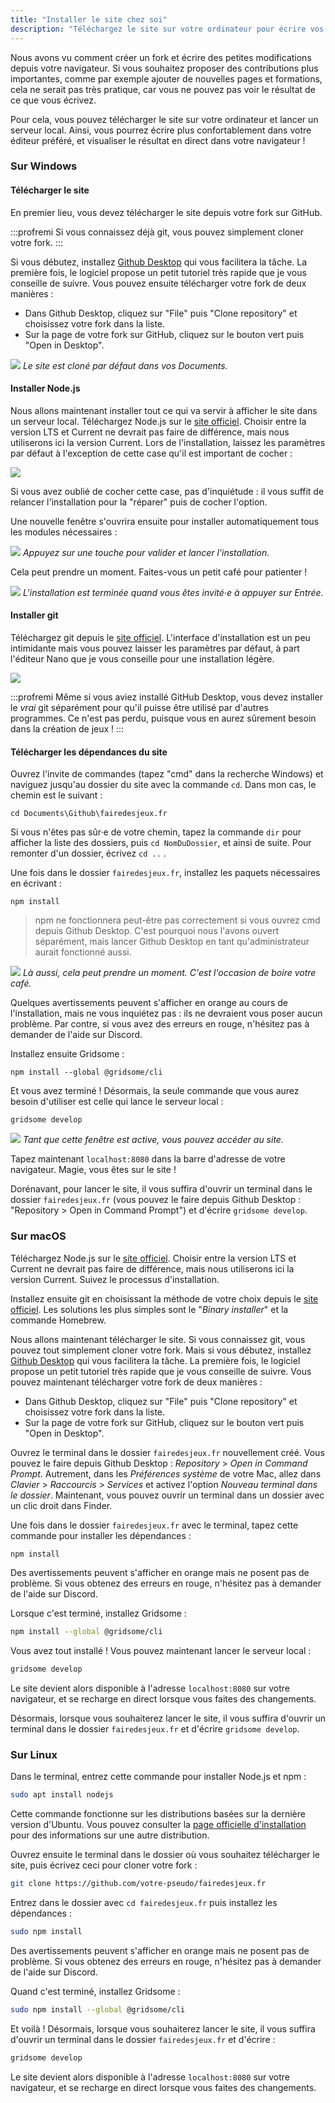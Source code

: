 ```yaml
---
title: "Installer le site chez soi"
description: "Téléchargez le site sur votre ordinateur pour écrire vos cours et voir les changements en temps réel dans votre navigateur."
---
```


Nous avons vu comment créer un fork et écrire des petites modifications depuis votre navigateur. Si vous souhaitez proposer des contributions plus importantes, comme par exemple ajouter de nouvelles pages et formations, cela ne serait pas très pratique, car vous ne pouvez pas voir le résultat de ce que vous écrivez.

Pour cela, vous pouvez télécharger le site sur votre ordinateur et lancer un serveur local. Ainsi, vous pourrez écrire plus confortablement dans votre éditeur préféré, et visualiser le résultat en direct dans votre navigateur !

### Sur Windows

#### Télécharger le site

En premier lieu, vous devez télécharger le site depuis votre fork sur GitHub.

:::profremi
Si vous connaissez déjà git, vous pouvez simplement cloner votre fork.
:::

Si vous débutez, installez [Github Desktop](https://desktop.github.com/) qui vous facilitera la tâche. La première fois, le logiciel propose un petit tutoriel très rapide que je vous conseille de suivre. Vous pouvez ensuite télécharger votre fork de deux manières :

- Dans Github Desktop, cliquez sur "File" puis "Clone repository" et choisissez votre fork dans la liste.
- Sur la page de votre fork sur GitHub, cliquez sur le bouton vert puis "Open in Desktop".

![](./github-desktop.png)
*Le site est cloné par défaut dans vos Documents.*

#### Installer Node.js

Nous allons maintenant installer tout ce qui va servir à afficher le site dans un serveur local. Téléchargez Node.js sur le [site officiel](https://nodejs.org/en/). Choisir entre la version LTS et Current ne devrait pas faire de différence, mais nous utiliserons ici la version Current. Lors de l'installation, laissez les paramètres par défaut à l'exception de cette case qu'il est important de cocher :

![](./nodejs-modules-choix.png)

Si vous avez oublié de cocher cette case, pas d'inquiétude : il vous suffit de relancer l'installation pour la "réparer" puis de cocher l'option.

Une nouvelle fenêtre s'ouvrira ensuite pour installer automatiquement tous les modules nécessaires :

![](./nodejs-modules-install.png)
*Appuyez sur une touche pour valider et lancer l'installation.*

Cela peut prendre un moment. Faites-vous un petit café pour patienter !

![](./nodejs-modules-fin.png)
*L'installation est terminée quand vous êtes invité·e à appuyer sur Entrée.*

#### Installer git

Téléchargez git depuis le [site officiel](https://git-scm.com/downloads). L'interface d'installation est un peu intimidante mais vous pouvez laisser les paramètres par défaut, à part l'éditeur Nano que je vous conseille pour une installation légère.

![](./git-nano-editor.png)

:::profremi
Même si vous aviez installé GitHub Desktop, vous devez installer le *vrai* git séparément pour qu'il puisse être utilisé par d'autres programmes. Ce n'est pas perdu, puisque vous en aurez sûrement besoin dans la création de jeux !
:::

#### Télécharger les dépendances du site

Ouvrez l'invite de commandes (tapez "cmd" dans la recherche Windows) et naviguez jusqu'au dossier du site avec la commande `cd`. Dans mon cas, le chemin est le suivant :

```batch
cd Documents\Github\fairedesjeux.fr
```

Si vous n'êtes pas sûr·e de votre chemin, tapez la commande `dir` pour afficher la liste des dossiers, puis `cd NomDuDossier`, et ainsi de suite. Pour remonter d'un dossier, écrivez `cd ..` .

Une fois dans le dossier `fairedesjeux.fr`, installez les paquets nécessaires en écrivant :

```batch
npm install
```

> npm ne fonctionnera peut-être pas correctement si vous ouvrez cmd depuis Github Desktop. C'est pourquoi nous l'avons ouvert séparément, mais lancer Github Desktop en tant qu'administrateur aurait fonctionné aussi.

![](./npm-install.png)
*Là aussi, cela peut prendre un moment. C'est l'occasion de boire votre café.*

Quelques avertissements peuvent s'afficher en orange au cours de l'installation, mais ne vous inquiétez pas : ils ne devraient vous poser aucun problème. Par contre, si vous avez des erreurs en rouge, n'hésitez pas à demander de l'aide sur Discord.

Installez ensuite Gridsome :

```batch
npm install --global @gridsome/cli
```

Et vous avez terminé ! Désormais, la seule commande que vous aurez besoin d'utiliser est celle qui lance le serveur local :

```batch
gridsome develop
```

![](./gridsome.png)
*Tant que cette fenêtre est active, vous pouvez accéder au site.*

Tapez maintenant `localhost:8080` dans la barre d'adresse de votre navigateur. Magie, vous êtes sur le site !

Dorénavant, pour lancer le site, il vous suffira d'ouvrir un terminal dans le dossier `fairedesjeux.fr` (vous pouvez le faire depuis Github Desktop : "Repository > Open in Command Prompt") et d'écrire `gridsome develop`.

### Sur macOS

Téléchargez Node.js sur le [site officiel](https://nodejs.org/en/). Choisir entre la version LTS et Current ne devrait pas faire de différence, mais nous utiliserons ici la version Current. Suivez le processus d'installation.

Installez ensuite git en choisissant la méthode de votre choix depuis le [site officiel](https://git-scm.com/download/mac). Les solutions les plus simples sont le "*Binary installer*" et la commande Homebrew.

Nous allons maintenant télécharger le site. Si vous connaissez git, vous pouvez tout simplement cloner votre fork. Mais si vous débutez, installez [Github Desktop](https://desktop.github.com/) qui vous facilitera la tâche. La première fois, le logiciel propose un petit tutoriel très rapide que je vous conseille de suivre. Vous pouvez maintenant télécharger votre fork de deux manières :

- Dans Github Desktop, cliquez sur "File" puis "Clone repository" et choisissez votre fork dans la liste.
- Sur la page de votre fork sur GitHub, cliquez sur le bouton vert puis "Open in Desktop".

Ouvrez le terminal dans le dossier `fairedesjeux.fr` nouvellement créé. Vous pouvez le faire depuis Github Desktop : *Repository* > *Open in Command Prompt*. Autrement, dans les *Préférences système* de votre Mac, allez dans *Clavier* > *Raccourcis* > *Services* et activez l'option *Nouveau terminal dans le dossier*. Maintenant, vous pouvez ouvrir un terminal dans un dossier avec un clic droit dans Finder.

Une fois dans le dossier `fairedesjeux.fr` avec le terminal, tapez cette commande pour installer les dépendances :

```bash
npm install
```

Des avertissements peuvent s'afficher en orange mais ne posent pas de problème. Si vous obtenez des erreurs en rouge, n'hésitez pas à demander de l'aide sur Discord.

Lorsque c'est terminé, installez Gridsome :

```bash
npm install --global @gridsome/cli
```

Vous avez tout installé ! Vous pouvez maintenant lancer le serveur local :

```bash
gridsome develop
```

Le site devient alors disponible à l'adresse `localhost:8080` sur votre navigateur, et se recharge en direct lorsque vous faites des changements.

Désormais, lorsque vous souhaiterez lancer le site, il vous suffira d'ouvrir un terminal dans le dossier `fairedesjeux.fr` et d'écrire `gridsome develop`.

### Sur Linux

Dans le terminal, entrez cette commande pour installer Node.js et npm :

```bash
sudo apt install nodejs
```

Cette commande fonctionne sur les distributions basées sur la dernière version d'Ubuntu. Vous pouvez consulter la [page officielle d'installation](https://nodejs.org/en/download/package-manager/) pour des informations sur une autre distribution.

Ouvrez ensuite le terminal dans le dossier où vous souhaitez télécharger le site, puis écrivez ceci pour cloner votre fork :

```bash
git clone https://github.com/votre-pseudo/fairedesjeux.fr
```

Entrez dans le dossier avec `cd fairedesjeux.fr` puis installez les dépendances :

```bash
sudo npm install
```

Des avertissements peuvent s'afficher en orange mais ne posent pas de problème. Si vous obtenez des erreurs en rouge, n'hésitez pas à demander de l'aide sur Discord.

Quand c'est terminé, installez Gridsome :

```bash
sudo npm install --global @gridsome/cli
```

Et voilà ! Désormais, lorsque vous souhaiterez lancer le site, il vous suffira d'ouvrir un terminal dans le dossier `fairedesjeux.fr` et d'écrire :

```bash
gridsome develop
```

Le site devient alors disponible à l'adresse `localhost:8080` sur votre navigateur, et se recharge en direct lorsque vous faites des changements.
